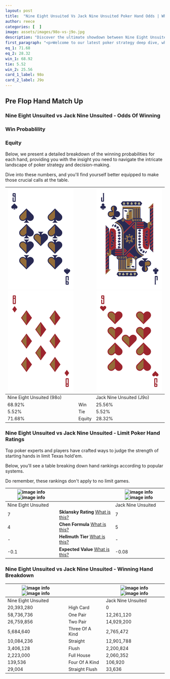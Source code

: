 ```yaml
---
layout: post
title:  "Nine Eight Unsuited Vs Jack Nine Unsuited Poker Hand Odds | Which Is The Better Hand In Poker? A Complete Guide"
author: reece
categories: [  ]
image: assets/images/98o-vs-j9o.jpg
description: "Discover the ultimate showdown between Nine Eight Unsuited and Jack Nine Unsuited in poker! Uncover the odds, strategies, and scenarios where one hand triumphs over the other. Get ready to up your poker game with this thrilling analysis."
first_paragraph: "<p>Welcome to our latest poker strategy deep dive, where we're pitting two distinct hands against each other in a high-stakes showdown: Nine Eight Unsuited vs Jack Nine Unsuited.</p><p>In the dynamic world of poker, every decision counts, and knowing which hand holds the upper hand is key to your success at the table.</p><p>In this article, we'll dissect these two hands, explore the scenarios where one dominates the other, and equip you with the knowledge to make strategic choices that can tip the odds in your favor.</p><p>Get ready to unravel the intriguing dynamics of these poker hands and elevate your game to new heights.</p>"
eq_1: 71.68
eq_2: 28.32
win_1: 68.92
tie: 5.52
win_2: 25.56
card_1_label: 98o
card_2_label: J9o
---
```




[comment]: # (sp0)

## Pre Flop Hand Match Up

<div class="table hand-ratings" markdown="1"> 



### Nine Eight Unsuited vs Jack Nine Unsuited - Odds Of Winning


  
<div class="row graphs"> 
<div class="col-lg-6">
    <h3>Win Probablility</h3>
    <canvas id="WinChart"></canvas>
</div>
<div class="col-lg-6">
    <h3>Equity</h3>
    <canvas id="EquityChart"></canvas>
</div>
</div>

  Below, we present a detailed breakdown of the winning probabilities for each hand, providing you with the insight you need to navigate the intricate landscape of poker strategy and decision-making. 

Dive into these numbers, and you'll find yourself better equipped to make those crucial calls at the table.


    
| ![image info](assets/images/hand1/9.png) ![image info](assets/images/hand1/8o.png) |  | ![image info](assets/images/hand2/j.png) ![image info](assets/images/hand2/9o.png) |
| -------- | -------- | -------- |
| Nine Eight Unsuited (98o) |  | Jack Nine Unsuited (J9o) |
| 68.92% | Win | 25.56% |
| 5.52% | Tie | 5.52% |
| 71.68% | Equity | 28.32% |




[comment]: # (sp1)



### Nine Eight Unsuited vs Jack Nine Unsuited - Limit Poker Hand Ratings

Top poker experts and players have crafted ways to judge the strength of starting hands in limit Texas hold'em. 

Below, you'll see a table breaking down hand rankings according to popular systems. 

Do remember, these rankings don't apply to no limit games.


    
| ![image info](https://www.riverpairs.com/assets/images/hand1/9.png) ![image info](https://www.riverpairs.com/assets/images/hand1/8o.png) |  | ![image info](https://www.riverpairs.com/assets/images/hand2/j.png) ![image info](https://www.riverpairs.com/assets/images/hand2/9o.png) |
| -------- | -------- | -------- |
| Nine Eight Unsuited |  | Jack Nine Unsuited |
| 7 | **Sklansky Rating** [What is this?](/sklansky-rating-explained) | 7 |
| 4 | **Chen Formula** [What is this?](/chen-formula-explained) | 5 |
| - | **Hellmuth Tier** [What is this?](/Hellmuth-tier-explained) | - |
| -0.1 | **Expected Value** [What is this?](/expected-value-explained) | -0.08 |




[comment]: # (sp2)



### Nine Eight Unsuited vs Jack Nine Unsuited - Winning Hand Breakdown


    
| ![image info](https://www.riverpairs.com/assets/images/hand1/9.png) ![image info](https://www.riverpairs.com/assets/images/hand1/8o.png) |  | ![image info](https://www.riverpairs.com/assets/images/hand2/j.png) ![image info](https://www.riverpairs.com/assets/images/hand2/9o.png) |
| -------- | -------- | -------- |
| Nine Eight Unsuited |  | Jack Nine Unsuited |
| 20,393,280 | High Card | 0 |
| 58,736,736 | One Pair | 12,261,120 |
| 26,759,856 | Two Pair | 14,929,200 |
| 5,684,640 | Three Of A Kind | 2,765,472 |
| 10,084,236 | Straight | 12,901,788 |
| 3,406,128 | Flush | 2,200,824 |
| 2,223,000 | Full House | 2,060,352 |
| 139,536 | Four Of A Kind | 106,920 |
| 29,004 | Straight Flush | 33,636 |




[comment]: # (sp3)



</div>

[comment]: # (sp4)



[comment]: # (sp5)

